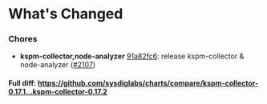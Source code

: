 # What's Changed

### Chores
- **kspm-collector,node-analyzer** [91a82fc6](https://github.com/sysdiglabs/charts/commit/91a82fc6702b3368f6cf8f40d82f46879973ebc0): release kspm-collector & node-analyzer ([#2107](https://github.com/sysdiglabs/charts/issues/2107))
#### Full diff: https://github.com/sysdiglabs/charts/compare/kspm-collector-0.17.1...kspm-collector-0.17.2
